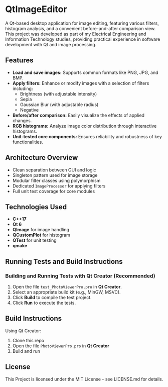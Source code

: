 # QtImageEditor
A Qt-based desktop application for image editing, featuring various filters, histogram analysis, and a convenient before-and-after comparison view. This project was developed as part of my Electrical Engineering and Information Technology studies, providing practical experience in software development with Qt and image processing.

## Features

- **Load and save images:** Supports common formats like PNG, JPG, and BMP.
- **Apply filters:** Enhance or modify images with a selection of filters including:
    - Brightness (with adjustable intensity)
    - Sepia
    - Gaussian Blur (with adjustable radius)
    - Negative
- **Before/after comparison:** Easily visualize the effects of applied changes.
- **RGB histograms:** Analyze image color distribution through interactive histograms.
- **Unit-tested core components:** Ensures reliability and robustness of key functionalities.

## Architecture Overview

- Clean separation between GUI and logic
- Singleton pattern used for image storage
- Modular filter classes using polymorphism
- Dedicated `ImageProcessor` for applying filters
- Full unit test coverage for core modules

## Technologies Used

- **C++17**
- **Qt 6**
- **QImage** for image handling
- **QCustomPlot** for histogram
- **QTest** for unit testing
- **qmake**

## Running Tests and Build Instructions

### Building and Running Tests with Qt Creator (Recommended)

1. Open the file `test_PhotoViewerPro.pro` in **Qt Creator**.
2. Select an appropriate build kit (e.g., MinGW, MSVC).
3. Click **Build** to compile the test project.
4. Click **Run** to execute the tests.

## Build Instructions

Using Qt Creator:

1. Clone this repo
2. Open the file `PhotoViewerPro.pro` in **Qt Creator**
3. Build and run

## License

This Project is licensed under the MIT License - see LICENSE.md for details.